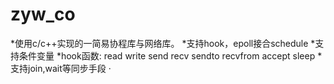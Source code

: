 # zyw_co
*使用c/c++实现的一简易协程库与网络库。
*支持hook，epoll接合schedule
*支持条件变量
*hook函数:
read
write
send
recv 
sendto
recvfrom
accept
sleep
*支持join,wait等同步手段
·
